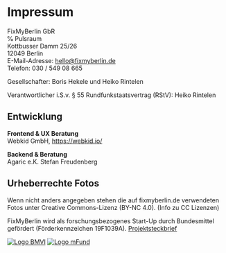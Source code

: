 # Impressum
FixMyBerlin GbR<br />
℅ Pulsraum<br />
Kottbusser Damm 25/26<br />
12049 Berlin<br />
E-Mail-Adresse: [hello@fixmyberlin.de](mailto:hello@fixmyberlin.de)<br />
Telefon: 030 / 549 08 665

Gesellschafter: Boris Hekele und Heiko Rintelen

Verantwortlicher i.S.v. § 55 Rundfunkstaatsvertrag (RStV): Heiko Rintelen<br />

## Entwicklung
**Frontend & UX Beratung**<br />
Webkid GmbH, https://webkid.io/

**Backend & Beratung**<br />
Agaric e.K. Stefan Freudenberg

## Urheberrechte Fotos
Wenn nicht anders angegeben stehen die auf fixmyberlin.de verwendeten Fotos unter Creative Commons-Lizenz (BY-NC 4.0). (Info zu CC Lizenzen)

FixMyBerlin wird als forschungsbezogenes Start-Up durch Bundesmittel gefördert (Förderkennzeichen 19F1039A). [Projektsteckbrief](http://www.bmvi.de/SharedDocs/DE/Artikel/DG/mfund-projekte/fixmyberlin.html)

[![Logo BMVI](./bmvi-logo.jpg "Logo BMVI")](http://www.bmvi.de/)
[![Logo mFund](./mfund-logo.jpg "Logo mFund")](https://www.bmvi.de/DE/Themen/Digitales/mFund/Ueberblick/ueberblick.html)
